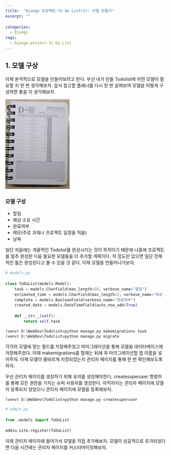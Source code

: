 ```yaml
---
title:  "Django 프로젝트-To Do List(3): 모델 만들기"
excerpt: ""

categories:
  - Django
tags:
  - Django-project-To Do List
---
```


## 1. 모델 구상
이제 본격적으로 모델을 만들어보려고 한다. 우선 내가 만들 Todolist에 어떤 모델이 필요할 지 한 번 생각해보자. 앞서 참고할 플래너를 다시 한 번 살펴보며 모델을 어떻게 구성하면 좋을 지 생각해보자.

<img src="/assets/images/TodoEx.jpg" width="40%" height="20%" alt="TodoEx">  

### **모델 구성**
- 할일
- 예상 소요 시간
- 완료여부
- 메모(주로 과제나 프로젝트 일정을 적음)
- 날짜

일단 처음에는 개괄적인 Todolist를 완성시키는 것이 목적이기 때문에 나중에 프로젝트를 얼추 완성한 다음 필요한 모델들을 더 추가할 계획이다. 저 정도만 있으면 일단 전체적인 틀은 완성된다고 볼 수 있을 것 같다. 이제 모델을 만들어나가보자.

```python
# models.py

class ToDoList(models.Model):
    task = models.CharField(max_length=50, verbose_name="할일")
    estimated_time = models.CharField(max_length=5, verbose_name="예상 시간")
    complete = models.BooleanField(verbose_name="완료여부")
    created_date = models.DateTimeField(auto_now_add=True)

    def __str__(self):
        return self.task
```
```
(venv) D:\WebDev\Todolist>python manage.py makemigrations task
(venv) D:\WebDev\Todolist>python manage.py migrate
```

각각의 모델에 맞는 필드를 지정해주었고 마이그레이션을 통해 모델을 데이터베이스에 저장해주었다. 이때 makemigrations를 할때는 뒤에 꼭 마이그레이션할 앱 이름을 넣어주자. 이제 모델이 올바르게 지정되었는지 관리자 페이지를 통해 한 번 확인해보도록 하자.

우선 관리자 페이지를 생성하기 위해 유저를 생성해야한다. createsuperuser 명령어를 통해 모든 권한을 가지는 슈퍼 사용자를 생성한다. 아직까지는 관리자 페이지에 모델이 등록되지 않았으니 관리자 페이지에 모델을 등록해보자.
```
(venv) D:\WebDev\Todolist>python manage.py createsuperuser
```
```python
# admin.py

from .models import ToDoList

admin.site.register(ToDoList)
```
이제 관리자 페이지에 들어가서 모델을 직접 추가해보자. 모델이 성공적으로 추가되었다면 다음 시간에는 관리자 페이지를 커스터마이징해보자.
